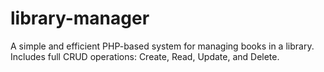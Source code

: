 # library-manager
A simple and efficient PHP-based system for managing books in a library. Includes full CRUD operations: Create, Read, Update, and Delete.
